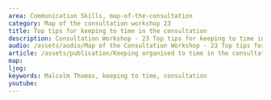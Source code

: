 ```yaml
---
area: Communication Skills, map-of-the-consultation
category: Map of the consultation workshop 23
title: Top tips for keeping to time in the consultation
description: Consultation Workshop - 23 Top tips for keeping to time in the consultation
audio: /assets/audio/Map of the Consultation Workshop - 23 Top tips for keeping to time in the consultation - MQ.mp3
article: /assets/publication/Keeping organised to time in the consultation. Top tips.pdf
map:
ljog:  
keywords: Malcolm Thomas, keeping to time, consultation
youtube: 
--- 
```

